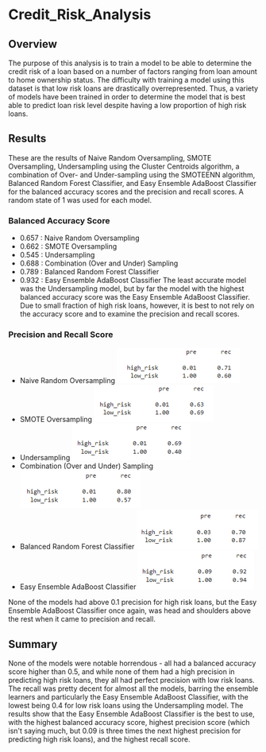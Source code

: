 # Credit_Risk_Analysis

## Overview
The purpose of this analysis is to train a model to be able to determine the credit risk of a loan based on a number of factors ranging from loan amount to home ownership status. The difficulty with training a model using this dataset is that low risk loans are drastically overrepresented. Thus, a variety of models have been trained in order to determine the model that is best able to predict loan risk level despite having a low proportion of high risk loans.

## Results
These are the results of Naive Random Oversampling, SMOTE Oversampling, Undersampling using the Cluster Centroids algorithm, a combination of Over- and Under-sampling using the SMOTEENN algorithm, Balanced Random Forest Classifier, and Easy Ensemble AdaBoost Classifier for the balanced accuracy scores and the precision and recall scores. A random state of 1 was used for each model.

### Balanced Accuracy Score
* 0.657 : Naive Random Oversampling
* 0.662 : SMOTE Oversampling
* 0.545 : Undersampling
* 0.688 : Combination (Over and Under) Sampling
* 0.789 : Balanced Random Forest Classifier
* 0.932 : Easy Ensemble AdaBoost Classifier
The least accurate model was the Undersampling model, but by far the model with the highest balanced accuracy score was the Easy Ensemble AdaBoost Classifier. Due to small fraction of high risk loans, however, it is best to not rely on the accuracy score and to examine the precision and recall scores.

### Precision and Recall Score
* Naive Random Oversampling
![Naive_Random_Oversampling](Images/Naive_Random_Oversampling.png)
* SMOTE Oversampling
![SMOTE_Oversampling](Images/SMOTE_Oversampling.png)
* Undersampling
![Undersampling](Images/Undersampling.png)
* Combination (Over and Under) Sampling
![Combination_(Over_and_Under)_Sampling](Images/Combination_(Over_and_Under)_Sampling.png)
* Balanced Random Forest Classifier
![Balanced_Random_Forest_Classifier](Images/Balanced_Random_Forest_Classifier.png)
* Easy Ensemble AdaBoost Classifier
![Easy_Ensemble_AdaBoost_Classifier](Images/Easy_Ensemble_AdaBoost_Classifier.png)

None of the models had above 0.1 precision for high risk loans, but the Easy Ensemble AdaBoost Classifier once again, was head and shoulders above the rest when it came to precision and recall.

## Summary
None of the models were notable horrendous - all had a balanced accuracy score higher than 0.5, and while none of them had a high precision in predicting high risk loans, they all had perfect precision with low risk loans. The recall was pretty decent for almost all the models, barring the ensemble learners and particularly the Easy Ensemble AdaBoost Classifier, with the lowest being 0.4 for low risk loans using the Undersampling model. The results show that the Easy Ensemble AdaBoost Classifier is the best to use, with the highest balanced accuracy score, highest precision score (which isn't saying much, but 0.09 is three times the next highest precision for predicting high risk loans), and the highest recall score.
